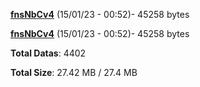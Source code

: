 [**fnsNbCv4**](/data/fnsNbCv4.txt) (15/01/23 - 00:52)- 45258 bytes

[**fnsNbCv4**](/data/fnsNbCv4.txt) (15/01/23 - 00:52)- 45258 bytes

**Total Datas**: 4402

**Total Size**: 27.42 MB / 27.4 MB